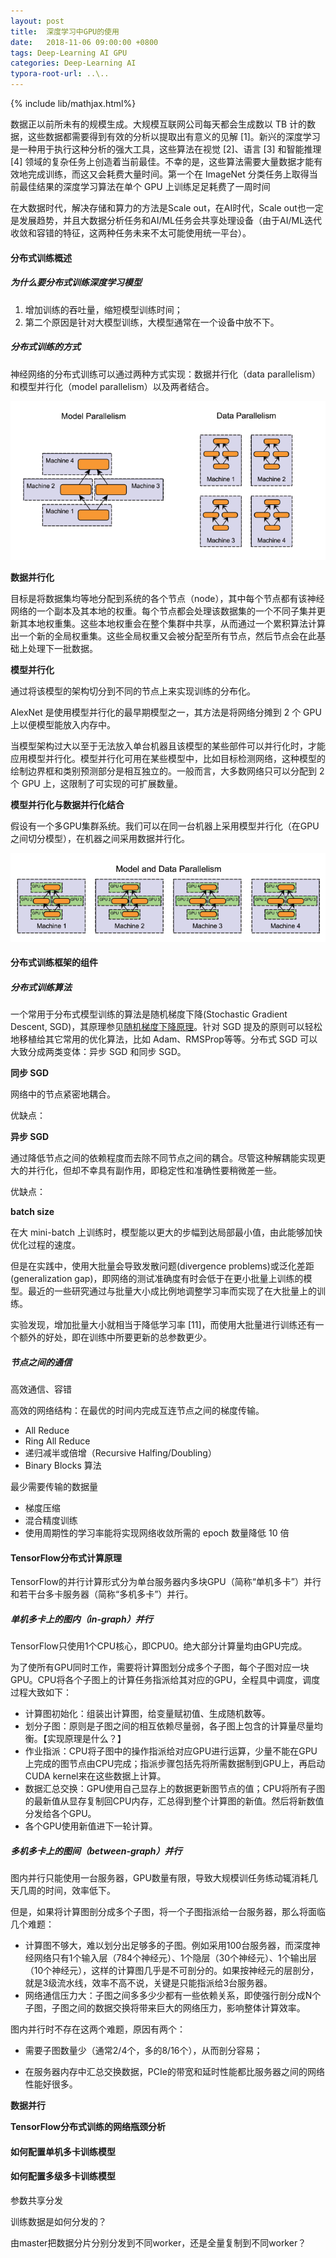 ```yaml
---
layout: post
title:  深度学习中GPU的使用
date:   2018-11-06 09:00:00 +0800
tags: Deep-Learning AI GPU
categories: Deep-Learning AI
typora-root-url: ..\..
---
```


{% include lib/mathjax.html%}

数据正以前所未有的规模生成。大规模互联网公司每天都会生成数以 TB 计的数据，这些数据都需要得到有效的分析以提取出有意义的见解 [1]。新兴的深度学习是一种用于执行这种分析的强大工具，这些算法在视觉 [2]、语言 [3] 和智能推理 [4] 领域的复杂任务上创造着当前最佳。不幸的是，这些算法需要大量数据才能有效地完成训练，而这又会耗费大量时间。第一个在 ImageNet 分类任务上取得当前最佳结果的深度学习算法在单个 GPU 上训练足足耗费了一周时间

在大数据时代，解决存储和算力的方法是Scale out，在AI时代，Scale out也一定是发展趋势，并且大数据分析任务和AI/ML任务会共享处理设备（由于AI/ML迭代收敛和容错的特征，这两种任务未来不太可能使用统一平台）。

#### **分布式训练概述**

##### 为什么要分布式训练深度学习模型 

1. 增加训练的吞吐量，缩短模型训练时间；
2. 第二个原因是针对大模型训练，大模型通常在一个设备中放不下。 

##### **分布式训练的方式**

神经网络的分布式训练可以通过两种方式实现：数据并行化（data parallelism）和模型并行化（model parallelism）以及两者结合。

![](/assets/imgs/A04/model-data-parallelism-1.png)

**数据并行化**

目标是将数据集均等地分配到系统的各个节点（node），其中每个节点都有该神经网络的一个副本及其本地的权重。每个节点都会处理该数据集的一个不同子集并更新其本地权重集。这些本地权重会在整个集群中共享，从而通过一个累积算法计算出一个新的全局权重集。这些全局权重又会被分配至所有节点，然后节点会在此基础上处理下一批数据。

**模型并行化**

通过将该模型的架构切分到不同的节点上来实现训练的分布化。

AlexNet 是使用模型并行化的最早期模型之一，其方法是将网络分摊到 2 个 GPU 上以便模型能放入内存中。

当模型架构过大以至于无法放入单台机器且该模型的某些部件可以并行化时，才能应用模型并行化。模型并行化可用在某些模型中，比如目标检测网络，这种模型的绘制边界框和类别预测部分是相互独立的。一般而言，大多数网络只可以分配到 2 个 GPU 上，这限制了可实现的可扩展数量。

**模型并行化与数据并行化结合**

假设有一个多GPU集群系统。我们可以在同一台机器上采用模型并行化（在GPU之间切分模型），在机器之间采用数据并行化。 

![](/assets/imgs/A04/model-data-parallelism-2.png)

#### **分布式训练框架的组件**

##### 分布式训练算法

一个常用于分布式模型训练的算法是随机梯度下降(Stochastic Gradient Descent, SGD)，其原理参见[随机梯度下降原理]()。针对 SGD 提及的原则可以轻松地移植给其它常用的优化算法，比如 Adam、RMSProp等等。分布式 SGD 可以大致分成两类变体：异步 SGD 和同步 SGD。

**同步 SGD**

网络中的节点紧密地耦合。

优缺点：

**异步 SGD** 

通过降低节点之间的依赖程度而去除不同节点之间的耦合。尽管这种解耦能实现更大的并行化，但却不幸具有副作用，即稳定性和准确性要稍微差一些。

优缺点：



**batch size**

在大 mini-batch 上训练时，模型能以更大的步幅到达局部最小值，由此能够加快优化过程的速度。

但是在实践中，使用大批量会导致发散问题(divergence problems)或泛化差距(generalization gap)，即网络的测试准确度有时会低于在更小批量上训练的模型。最近的一些研究通过与批量大小成比例地调整学习率而实现了在大批量上的训练。

实验发现，增加批量大小就相当于降低学习率 [11]，而使用大批量进行训练还有一个额外的好处，即在训练中所要更新的总参数更少。

##### 节点之间的通信

高效通信、容错

高效的网络结构：在最优的时间内完成互连节点之间的梯度传输。

- All Reduce
- Ring All Reduce
- 递归减半或倍增（Recursive Halfing/Doubling）
- Binary Blocks 算法

最少需要传输的数据量

- 梯度压缩
- 混合精度训练
- 使用周期性的学习率能将实现网络收敛所需的 epoch 数量降低 10 倍





#### TensorFlow分布式计算原理

TensorFlow的并行计算形式分为单台服务器内多块GPU（简称“单机多卡”）并行和若干台多卡服务器（简称“多机多卡”）并行。

##### **单机多卡上的图内（in-graph）并行**

TensorFlow只使用1个CPU核心，即CPU0。绝大部分计算量均由GPU完成。

为了使所有GPU同时工作，需要将计算图划分成多个子图，每个子图对应一块GPU。CPU将各个子图上的计算任务指派给其对应的GPU，全程具中调度，调度过程大致如下：

- 计算图初始化：组装出计算图，给变量赋初值、生成随机数等。
- 划分子图：原则是子图之间的相互依赖尽量弱，各子图上包含的计算量尽量均衡。【实现原理是什么？】
- 作业指派：CPU将子图中的操作指派给对应GPU进行运算，少量不能在GPU上完成的图节点由CPU完成；指派步骤包括先将所需数据制到GPU上，再启动CUDA kernel来在这些数据上计算。
- 数据汇总交换：GPU使用自己显存上的数据更新图节点的值；CPU将所有子图的最新值从显存复制回CPU内存，汇总得到整个计算图的新值。然后将新数值分发给各个GPU。
- 各个GPU使用新值进下一轮计算。

##### 多机多卡上的图间（between-graph）并行

图内并行只能使用一台服务器，GPU数量有限，导致大规模训任务练动辄消耗几天几周的时间，效率低下。

但是，如果将计算图剖分成多个子图，将一个子图指派给一台服务器，那么将面临几个难题：

- 计算图不够大，难以划分出足够多的子图。例如采用100台服务器，而深度神经网络只有1个输入层（784个神经元）、1个隐层（30个神经元）、1个输出层（10个神经元），这样的计算图几乎是不可剖分的。如果按神经元的层剖分，就是3级流水线，效率不高不说，关键是只能指派给3台服务器。
- 网络通信压力大：子图之间多多少少都有一些依赖关系，即使强行剖分成N个子图，子图之间的数据交换将带来巨大的网络压力，影响整体计算效率。

图内并行时不存在这两个难题，原因有两个：

- 需要子图数量少（通常2/4个，多的8/16个），从而剖分容易；

- 在服务器内存中汇总交换数据，PCIe的带宽和延时性能都比服务器之间的网络性能好很多。

**数据并行**



**TensorFlow分布式训练的网络瓶颈分析**



#### 如何配置单机多卡训练模型

#### 如何配置多级多卡训练模型

参数共享分发

训练数据是如何分发的？

由master把数据分片分别分发到不同worker，还是全量复制到不同worker？